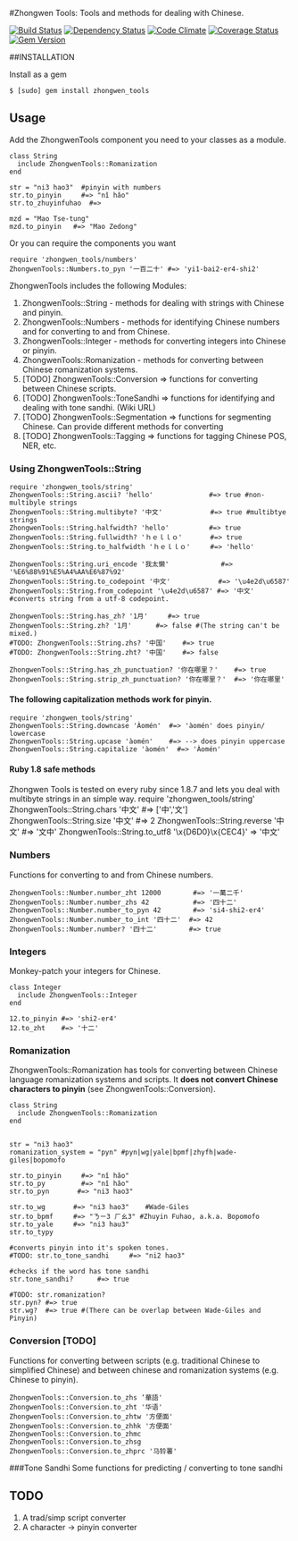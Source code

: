 #Zhongwen Tools:
Tools and methods for dealing with Chinese.

[![Build
Status](https://travis-ci.org/stevendaniels/zhongwen_tools.png?branch=master)](https://travis-ci.org/stevendaniels/zhongwen_tools) [![Dependency Status](https://gemnasium.com/stevendaniels/zhongwen_tools.png)](https://gemnasium.com/stevendaniels/zhongwen_tools) [![Code Climate](https://codeclimate.com/github/stevendaniels/zhongwen_tools.png)](https://codeclimate.com/github/stevendaniels/zhongwen_tools) [![Coverage Status](https://coveralls.io/repos/stevendaniels/zhongwen_tools/badge.png)](https://coveralls.io/r/stevendaniels/zhongwen_tools)
[![Gem Version](https://badge.fury.io/rb/zhongwen_tools.png)](http://badge.fury.io/rb/zhongwen_tools)

##INSTALLATION

Install as a gem

    $ [sudo] gem install zhongwen_tools

## Usage

Add the ZhongwenTools component you need to your classes as a module.

    class String
      include ZhongwenTools::Romanization
    end

    str = "ni3 hao3"  #pinyin with numbers
    str.to_pinyin     #=> "nǐ hǎo"
    str.to_zhuyinfuhao  #=>

    mzd = "Mao Tse-tung"
    mzd.to_pinyin   #=> "Mao Zedong"

Or you can require the components you want

    require 'zhongwen_tools/numbers'
    ZhongwenTools::Numbers.to_pyn '一百二十' #=> 'yi1-bai2-er4-shi2'

ZhongwenTools includes the following Modules:

1. ZhongwenTools::String - methods for dealing with strings with Chinese and pinyin.
2. ZhongwenTools::Numbers - methods for identifying Chinese numbers and for converting to and from Chinese.
3. ZhongwenTools::Integer - methods for converting integers into Chinese or pinyin.
4. ZhongwenTools::Romanization - methods for converting between Chinese romanization systems.
5. [TODO] ZhongwenTools::Conversion => functions for converting between Chinese scripts.
6. [TODO] ZhongwenTools::ToneSandhi => functions for identifying and dealing with tone sandhi. (Wiki URL)
7. [TODO] ZhongwenTools::Segmentation => functions for segmenting Chinese. Can provide different methods for converting
8. [TODO] ZhongwenTools::Tagging => functions for tagging Chinese POS, NER, etc.


### Using ZhongwenTools::String
    require 'zhongwen_tools/string'
    ZhongwenTools::String.ascii? 'hello'              #=> true #non-multibyle strings
    ZhongwenTools::String.multibyte? '中文'            #=> true #multibtye strings
    ZhongwenTools::String.halfwidth? 'hello'          #=> true
    ZhongwenTools::String.fullwidth? 'ｈｅｌｌｏ'       #=> true
    ZhongwenTools::String.to_halfwidth 'ｈｅｌｌｏ'     #=> 'hello'

    ZhongwenTools::String.uri_encode '我太懒'             #=> '%E6%88%91%E5%A4%AA%E6%87%92'
    ZhongwenTools::String.to_codepoint '中文'            #=> '\u4e2d\u6587'
    ZhongwenTools::String.from_codepoint '\u4e2d\u6587' #=> '中文' #converts string from a utf-8 codepoint.

    ZhongwenTools::String.has_zh? '1月'     #=> true
    ZhongwenTools::String.zh? '1月'      #=> false #(The string can't be mixed.)
    #TODO: ZhongwenTools::String.zhs? '中国'    #=> true
    #TODO: ZhongwenTools::String.zht? '中国'    #=> false

    ZhongwenTools::String.has_zh_punctuation? '你在哪里？'    #=> true
    ZhongwenTools::String.strip_zh_punctuation? '你在哪里？'  #=> '你在哪里'

#### The following capitalization methods work for pinyin.
    require 'zhongwen_tools/string'
    ZhongwenTools::String.downcase 'Àomén'  #=> 'àomén' does pinyin/ lowercase
    ZhongwenTools::String.upcase 'àomén'    #=> --> does pinyin uppercase
    ZhongwenTools::String.capitalize 'àomén'  #=> 'Àomén'

#### Ruby 1.8 safe methods
Zhongwen Tools is tested on every ruby since 1.8.7 and lets you deal
with multibyte strings in an simple way.
    require 'zhongwen_tools/string'
    ZhongwenTools::String.chars '中文' #=> ['中','文']
    ZhongwenTools::String.size '中文'  #=> 2
    ZhongwenTools::String.reverse '中文' #=> '文中'
    ZhongwenTools::String.to_utf8 '\x{D6D0}\x{CEC4}' => '中文'


### Numbers
Functions for converting to and from Chinese numbers.

    ZhongwenTools::Number.number_zht 12000        #=> '一萬二千'
    ZhongwenTools::Number.number_zhs 42           #=> '四十二'
    ZhongwenTools::Number.number_to_pyn 42        #=> 'si4-shi2-er4'
    ZhongwenTools::Number.number_to_int '四十二'  #=> 42
    ZhongwenTools::Number.number? '四十二'        #=> true

### Integers
Monkey-patch your integers for Chinese.

    class Integer
      include ZhongwenTools::Integer
    end

    12.to_pinyin #=> 'shi2-er4'
    12.to_zht    #=> '十二'


### Romanization
ZhongwenTools::Romanization has tools for converting between Chinese language romanization systems and
scripts. It **does not convert Chinese characters to pinyin** (see ZhongwenTools::Conversion). 

    class String
      include ZhongwenTools::Romanization
    end


    str = "ni3 hao3"
    romanization_system = "pyn" #pyn|wg|yale|bpmf|zhyfh|wade-giles|bopomofo

    str.to_pinyin     #=> "nǐ hǎo"
    str.to_py         #=> "nǐ hǎo"
    str.to_pyn       #=> "ni3 hao3"

    str.to_wg       #=> "ni3 hao3"    #Wade-Giles
    str.to_bpmf     #=> "ㄋㄧ3 ㄏㄠ3" #Zhuyin Fuhao, a.k.a. Bopomofo
    str.to_yale     #=> "ni3 hau3"
    str.to_typy

    #converts pinyin into it's spoken tones.
    #TODO: str.to_tone_sandhi     #=> "ni2 hao3"

    #checks if the word has tone sandhi
    str.tone_sandhi?      #=> true

    #TODO: str.romanization?
    str.pyn? #=> true
    str.wg?  #=> true #(There can be overlap between Wade-Giles and Pinyin)


### Conversion [TODO]
Functions for converting between scripts (e.g. traditional Chinese to
simplified Chinese) and between chinese and romanization systems (e.g.
Chinese to pinyin).

    ZhongwenTools::Conversion.to_zhs ‘華語'
    ZhongwenTools::Conversion.to_zht '华语'
    ZhongwenTools::Conversion.to_zhtw '方便面'
    ZhongwenTools::Conversion.to_zhhk '方便面'
    ZhongwenTools::Conversion.to_zhmc
    ZhongwenTools::Conversion.to_zhsg
    ZhongwenTools::Conversion.to_zhprc '马铃薯'


###Tone Sandhi
Some functions for predicting / converting to tone sandhi


## TODO
1. A trad/simp script converter
2. A character -> pinyin converter
